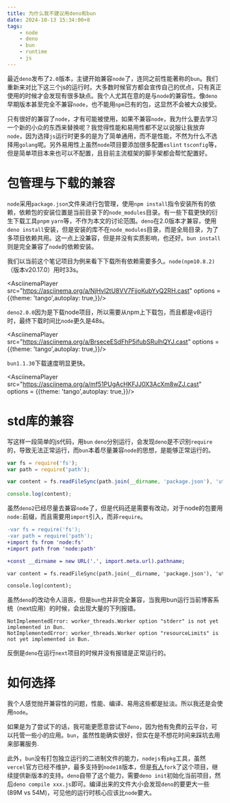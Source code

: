 ```yaml
---
title: 为什么我不建议用deno和bun
date: 2024-10-13 15:34:00+8
tags:
    - node
    - deno
    - bun
    - runtime
    - js
---
```

最近`deno`发布了`2.0`版本，主键开始兼容`node`了，连同之前性能著称的`bun`。我们重新来对比下这三个js的运行时。大多数时候官方都会宣传自己的优点，只有真正使用的时候才会发现有很多缺点。我个人尤其在意的是与`node`的兼容性。像`deno`早期版本甚至完全不兼容`node`，也不能用`npm`已有的包，这显然不会被大众接受。

只有很好的兼容了`node`，才有可能被使用，如果不兼容`node`，我为什么要去学习一个新的小众的东西来替换呢？我觉得性能和易用性都不足以说服让我放弃`node`，因为选择`js`运行时更多的是为了简单通用，而不是性能，不然为什么不选择用`golang`呢。另外易用性上虽然`node`项目要添加很多配置`eslint` `tsconfig`等，但是简单项目本来也可以不配置，且目前主流框架的脚手架都会帮忙配置好。

# 包管理与下载的兼容
`node`采用`package.json`文件来进行包管理，使用`npm install`指令安装所有的依赖，依赖包的安装位置是当前目录下的`node_modules`目录。有一些下载更快的衍生下载工具`pnpm` `yarn`等，不作为本文的讨论范围。`deno`在2.0版本才兼容，使用`deno install`安装，但是安装的库不在`node_modules`目录，而是全局目录，为了多项目依赖共用。这一点上没兼容，但是并没有实质影响，也还好。`bun install`则是完全兼容了`node`的依赖安装。

我们以当前这个笔记项目为例来看下下载所有依赖需要多久。`node(npm10.8.2)`（版本v20.17.0）用时33s。

<AsciinemaPlayer src="https://asciinema.org/a/NjHvl2tU8VV7FjjoKubYyQ2RH.cast" options = {{theme: 'tango',autoplay: true,}}/>

`deno2.0.0`因为是下载node项目，所以需要从npm上下载包，而且都是v8运行时，最终下载时间比`node`更久是48s。

<AsciinemaPlayer src="https://asciinema.org/a/BrseceESdFhP5ifubSRulhQYJ.cast" options = {{theme: 'tango',autoplay: true,}}/>

`bun1.1.30`下载速度明显更快。

<AsciinemaPlayer src="https://asciinema.org/a/mf51PUgAcHKFJJ0X3AcXm8wZJ.cast" options = {{theme: 'tango',autoplay: true,}}/>

# std库的兼容
写这样一段简单的js代码，用`bun` `deno`分别运行，会发现`deno`是不识别`require`的，导致无法正常运行，而`bun`本着尽量兼容`node`的思想，是能够正常运行的。
```js :js-test.js
var fs = require('fs');
var path = require('path');

var content = fs.readFileSync(path.join(__dirname, 'package.json'), 'utf8');

console.log(content);
```
虽然`deno2`已经尽量去兼容`node`了，但是代码还是需要有改动，对于node的包要用`node:`前缀，而且需要用`import`引入，而非`require`。
```diff :js-test.js
-var fs = require('fs');
-var path = require('path');
+import fs from 'node:fs'
+import path from 'node:path'

+const __dirname = new URL('.', import.meta.url).pathname;

var content = fs.readFileSync(path.join(__dirname, 'package.json'), 'utf8');

console.log(content);
```
虽然`deno`的改动令人沮丧，但是`bun`也并非完全兼容，当我用bun运行当前博客系统（next应用）的时候，会出现大量的下列报错。
```
NotImplementedError: worker_threads.Worker option "stderr" is not yet implemented in Bun.
NotImplementedError: worker_threads.Worker option "resourceLimits" is not yet implemented in Bun.
```
反倒是`deno`在运行`next`项目的时候并没有报错是正常运行的。

# 如何选择
我个人感觉抛开兼容性的问题，性能、编译、易用这些都是扯淡。所以我还是会使用`node`。

如果是为了尝试下的话，我可能更愿意尝试下`deno`，因为他有免费的云平台，可以托管一些小的应用。`bun`，虽然性能确实很好，但实在是不想花时间来踩坑去用来部署服务.

此外，`bun`没有打包独立运行的二进制文件的能力，`nodejs`有`pkg`工具，虽然`vercel`官方已经不维护，最多支持到`node18`版本，但是[有人](https://github.com/yao-pkg/pkg)`fork`了这个项目，继续提供新版本的支持。`deno`自带了这个能力，需要`deno init`初始化当前项目，然后`deno compile xxx.js`即可。编译出来的文件大小会发现`deno`的要更大一些(89M vs 54M)，可见他的运行时核心应该比`node`要大。
